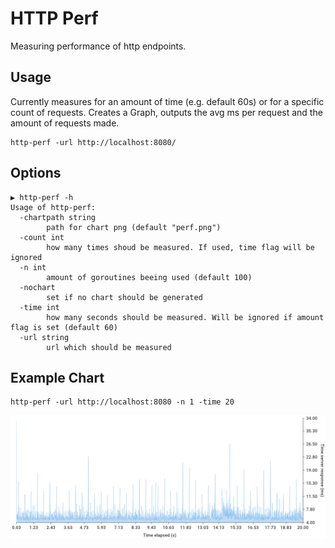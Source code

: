 # HTTP Perf

Measuring performance of http endpoints.

## Usage

Currently measures for an amount of time (e.g. default 60s) or for a specific count of requests.
Creates a Graph, outputs the avg ms per request and the amount of requests made.

```
http-perf -url http://localhost:8080/
```

## Options
```
▶ http-perf -h
Usage of http-perf:
  -chartpath string
        path for chart png (default "perf.png")
  -count int
        how many times shoud be measured. If used, time flag will be ignored
  -n int
        amount of goroutines beeing used (default 100)
  -nochart
        set if no chart should be generated
  -time int
        how many seconds should be measured. Will be ignored if amount flag is set (default 60)
  -url string
        url which should be measured
```

## Example Chart

```
http-perf -url http://localhost:8080 -n 1 -time 20
```

![](./perf_example.png)